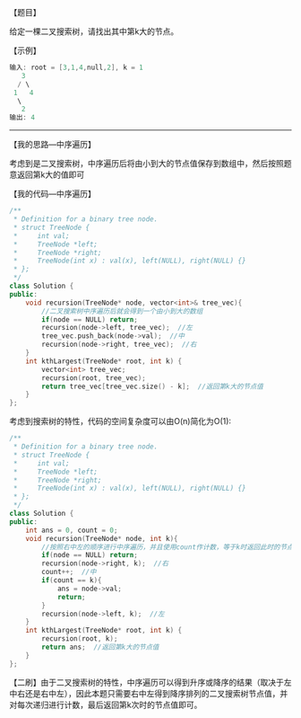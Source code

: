 【题目】

给定一棵二叉搜索树，请找出其中第k大的节点。

【示例】

```c++
输入: root = [3,1,4,null,2], k = 1
   3
  / \
 1   4
  \
   2
输出: 4
```

---

【我的思路—中序遍历】

考虑到是二叉搜索树，中序遍历后将由小到大的节点值保存到数组中，然后按照题意返回第k大的值即可

【我的代码—中序遍历】

```c++
/**
 * Definition for a binary tree node.
 * struct TreeNode {
 *     int val;
 *     TreeNode *left;
 *     TreeNode *right;
 *     TreeNode(int x) : val(x), left(NULL), right(NULL) {}
 * };
 */
class Solution {
public:
    void recursion(TreeNode* node, vector<int>& tree_vec){
        //二叉搜索树中序遍历后就会得到一个由小到大的数组
        if(node == NULL) return;
        recursion(node->left, tree_vec);  //左
        tree_vec.push_back(node->val);  //中
        recursion(node->right, tree_vec);  //右
    }
    int kthLargest(TreeNode* root, int k) {
        vector<int> tree_vec;
        recursion(root, tree_vec);
        return tree_vec[tree_vec.size() - k];  //返回第k大的节点值
    }
};
```

考虑到搜索树的特性，代码的空间复杂度可以由O(n)简化为O(1):

```c++
/**
 * Definition for a binary tree node.
 * struct TreeNode {
 *     int val;
 *     TreeNode *left;
 *     TreeNode *right;
 *     TreeNode(int x) : val(x), left(NULL), right(NULL) {}
 * };
 */
class Solution {
public:
    int ans = 0, count = 0;
    void recursion(TreeNode* node, int k){
        //按照右中左的顺序进行中序遍历，并且使用count作计数，等于k时返回此时的节点值
        if(node == NULL) return;
        recursion(node->right, k);  //右
        count++;  //中
        if(count == k){
            ans = node->val;
            return;
        }
        recursion(node->left, k);  //左
    }
    int kthLargest(TreeNode* root, int k) {
        recursion(root, k);
        return ans;  //返回第k大的节点值
    }
};
```

【二刷】由于二叉搜索树的特性，中序遍历可以得到升序或降序的结果（取决于左中右还是右中左），因此本题只需要右中左得到降序排列的二叉搜索树节点值，并对每次递归进行计数，最后返回第k次时的节点值即可。

